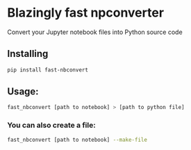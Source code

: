 # Blazingly fast npconverter

Convert your Jupyter notebook files into Python source code

## Installing

```bash
pip install fast-nbconvert
```

## Usage:

```bash
fast_nbconvert [path to notebook] > [path to python file]
```

### You can also create a file:

```bash
fast_nbconvert [path to notebook] --make-file
```
